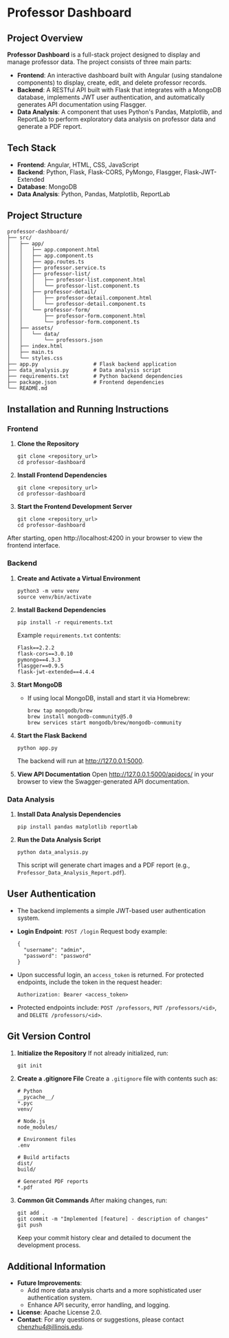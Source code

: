 # Professor Dashboard

## Project Overview

**Professor Dashboard** is a full-stack project designed to display and manage professor data. The project consists of three main parts:

- **Frontend**: An interactive dashboard built with Angular (using standalone components) to display, create, edit, and delete professor records.
- **Backend**: A RESTful API built with Flask that integrates with a MongoDB database, implements JWT user authentication, and automatically generates API documentation using Flasgger.
- **Data Analysis**: A component that uses Python's Pandas, Matplotlib, and ReportLab to perform exploratory data analysis on professor data and generate a PDF report.

## Tech Stack

- **Frontend**: Angular, HTML, CSS, JavaScript
- **Backend**: Python, Flask, Flask-CORS, PyMongo, Flasgger, Flask-JWT-Extended
- **Database**: MongoDB
- **Data Analysis**: Python, Pandas, Matplotlib, ReportLab

## Project Structure

```
professor-dashboard/
├── src/
│   ├── app/
│   │   ├── app.component.html
│   │   ├── app.component.ts
│   │   ├── app.routes.ts
│   │   ├── professor.service.ts
│   │   ├── professor-list/
│   │   │   ├── professor-list.component.html
│   │   │   └── professor-list.component.ts
│   │   ├── professor-detail/
│   │   │   ├── professor-detail.component.html
│   │   │   └── professor-detail.component.ts
│   │   └── professor-form/
│   │       ├── professor-form.component.html
│   │       └── professor-form.component.ts
│   ├── assets/
│   │   └── data/
│   │       └── professors.json
│   ├── index.html
│   ├── main.ts
│   └── styles.css
├── app.py                  # Flask backend application
├── data_analysis.py        # Data analysis script
├── requirements.txt        # Python backend dependencies
├── package.json            # Frontend dependencies
└── README.md

```

## Installation and Running Instructions

### Frontend

1. **Clone the Repository**

    ```
    git clone <repository_url>
    cd professor-dashboard
    ```

2. **Install Frontend Dependencies**

    ```
    git clone <repository_url>
    cd professor-dashboard
    ```

3. **Start the Frontend Development Server**

    ```
    git clone <repository_url>
    cd professor-dashboard
    ```

After starting, open http://localhost:4200 in your browser to view the frontend interface.

### Backend

1. **Create and Activate a Virtual Environment**

   ```
   python3 -m venv venv
   source venv/bin/activate
   ```

2. **Install Backend Dependencies**

   ```
   pip install -r requirements.txt
   ```

   Example `requirements.txt` contents:

   ```
   Flask==2.2.2
   flask-cors==3.0.10
   pymongo==4.3.3
   flasgger==0.9.5
   flask-jwt-extended==4.4.4
   ```

3. **Start MongoDB**

   - If using local MongoDB, install and start it via Homebrew:

     ```
     brew tap mongodb/brew
     brew install mongodb-community@5.0
     brew services start mongodb/brew/mongodb-community
     ```

4. **Start the Flask Backend**

   ```
   python app.py
   ```

   The backend will run at http://127.0.0.1:5000.

5. **View API Documentation** Open http://127.0.0.1:5000/apidocs/ in your browser to view the Swagger-generated API documentation.

### Data Analysis

1. **Install Data Analysis Dependencies**

   ```
   pip install pandas matplotlib reportlab
   ```

2. **Run the Data Analysis Script**

   ```
   python data_analysis.py
   ```

   This script will generate chart images and a PDF report (e.g., `Professor_Data_Analysis_Report.pdf`).

## User Authentication

- The backend implements a simple JWT-based user authentication system.

- **Login Endpoint**: `POST /login`
   Request body example:

  ```
  {
    "username": "admin",
    "password": "password"
  }
  ```

- Upon successful login, an `access_token` is returned. For protected endpoints, include the token in the request header:

  ```
  Authorization: Bearer <access_token>
  ```

- Protected endpoints include: `POST /professors`, `PUT /professors/<id>`, and `DELETE /professors/<id>`.

## Git Version Control

1. **Initialize the Repository** If not already initialized, run:

   ```
   git init
   ```

2. **Create a .gitignore File** Create a `.gitignore` file with contents such as:

   ```
   # Python
   __pycache__/
   *.pyc
   venv/
   
   # Node.js
   node_modules/
   
   # Environment files
   .env
   
   # Build artifacts
   dist/
   build/
   
   # Generated PDF reports
   *.pdf
   ```

3. **Common Git Commands** After making changes, run:

   ```
   git add .
   git commit -m "Implemented [feature] - description of changes"
   git push
   ```

   Keep your commit history clear and detailed to document the development process.

## Additional Information

- **Future Improvements**:
  - Add more data analysis charts and a more sophisticated user authentication system.
  - Enhance API security, error handling, and logging.
- **License**: Apache License 2.0.
- **Contact**: For any questions or suggestions, please contact chenzhu4@illinois.edu.